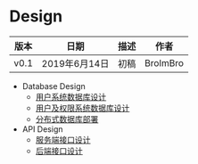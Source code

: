 # Design

|版本|日期|描述|作者|
|-|-|-|-|
|v0.1|2019年6月14日|初稿|BroImBro|

- Database Design
    - [用户系统数据库设计](docs/design/userSystem.md)
    - [用户及权限系统数据库设计](docs/design/db_design.md)
    - [分布式数据库部署](docs/design/db_cluster.md)
- API Design
    - [服务端接口设计](docs/design/serverendAPI.md)
    - [后端接口设计](docs/design/backendAPI.md)